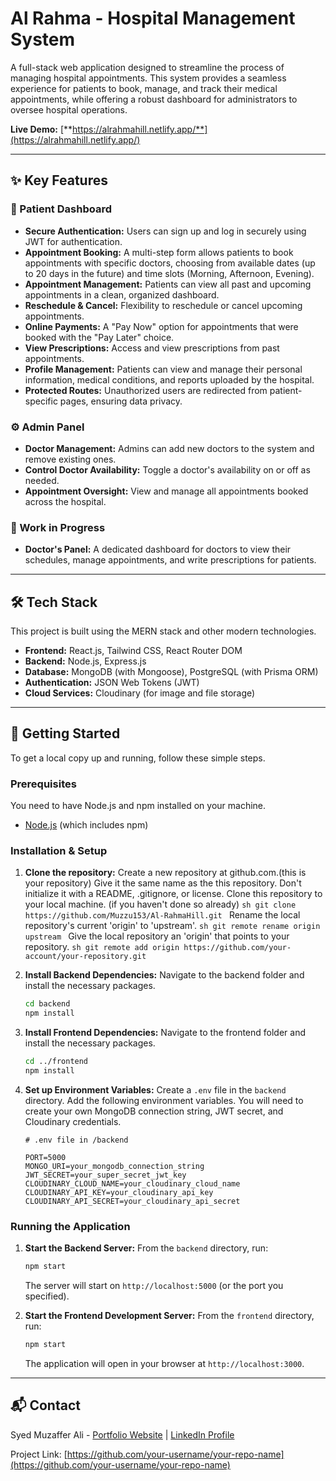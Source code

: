 # Al Rahma - Hospital Management System

A full-stack web application designed to streamline the process of managing hospital appointments. This system provides a seamless experience for patients to book, manage, and track their medical appointments, while offering a robust dashboard for administrators to oversee hospital operations.

**Live Demo:** [**https://alrahmahill.netlify.app/**](https://alrahmahill.netlify.app/)

---

## ✨ Key Features

### 👤 Patient Dashboard

- **Secure Authentication:** Users can sign up and log in securely using JWT for authentication.
- **Appointment Booking:** A multi-step form allows patients to book appointments with specific doctors, choosing from available dates (up to 20 days in the future) and time slots (Morning, Afternoon, Evening).
- **Appointment Management:** Patients can view all past and upcoming appointments in a clean, organized dashboard.
- **Reschedule & Cancel:** Flexibility to reschedule or cancel upcoming appointments.
- **Online Payments:** A "Pay Now" option for appointments that were booked with the "Pay Later" choice.
- **View Prescriptions:** Access and view prescriptions from past appointments.
- **Profile Management:** Patients can view and manage their personal information, medical conditions, and reports uploaded by the hospital.
- **Protected Routes:** Unauthorized users are redirected from patient-specific pages, ensuring data privacy.

### ⚙️ Admin Panel

- **Doctor Management:** Admins can add new doctors to the system and remove existing ones.
- **Control Doctor Availability:** Toggle a doctor's availability on or off as needed.
- **Appointment Oversight:** View and manage all appointments booked across the hospital.

### 🚧 Work in Progress

- **Doctor's Panel:** A dedicated dashboard for doctors to view their schedules, manage appointments, and write prescriptions for patients.

---

## 🛠️ Tech Stack

This project is built using the MERN stack and other modern technologies.

- **Frontend:** React.js, Tailwind CSS, React Router DOM
- **Backend:** Node.js, Express.js
- **Database:** MongoDB (with Mongoose), PostgreSQL (with Prisma ORM)
- **Authentication:** JSON Web Tokens (JWT)
- **Cloud Services:** Cloudinary (for image and file storage)

---

## 🚀 Getting Started

To get a local copy up and running, follow these simple steps.

### Prerequisites

You need to have Node.js and npm installed on your machine.

- [Node.js](https://nodejs.org/) (which includes npm)

### Installation & Setup

1.  **Clone the repository:**
    Create a new repository at github.com.(this is your repository)
    Give it the same name as the this repository.
    Don't initialize it with a README, .gitignore, or license.
    Clone this repository to your local machine. (if you haven't done so already)
    `sh
    git clone https://github.com/Muzzu153/Al-RahmaHill.git
    `
    Rename the local repository's current 'origin' to 'upstream'.
    `sh
    git remote rename origin upstream
    `
    Give the local repository an 'origin' that points to your repository.
    `sh
git remote add origin https://github.com/your-account/your-repository.git
    `

2.  **Install Backend Dependencies:**
    Navigate to the backend folder and install the necessary packages.

    ```sh
    cd backend
    npm install
    ```

3.  **Install Frontend Dependencies:**
    Navigate to the frontend folder and install the necessary packages.

    ```sh
    cd ../frontend
    npm install
    ```

4.  **Set up Environment Variables:**
    Create a `.env` file in the `backend` directory. Add the following environment variables. You will need to create your own MongoDB connection string, JWT secret, and Cloudinary credentials.

    ```env
    # .env file in /backend

    PORT=5000
    MONGO_URI=your_mongodb_connection_string
    JWT_SECRET=your_super_secret_jwt_key
    CLOUDINARY_CLOUD_NAME=your_cloudinary_cloud_name
    CLOUDINARY_API_KEY=your_cloudinary_api_key
    CLOUDINARY_API_SECRET=your_cloudinary_api_secret
    ```

### Running the Application

1.  **Start the Backend Server:**
    From the `backend` directory, run:

    ```sh
    npm start
    ```

    The server will start on `http://localhost:5000` (or the port you specified).

2.  **Start the Frontend Development Server:**
    From the `frontend` directory, run:
    ```sh
    npm start
    ```
    The application will open in your browser at `http://localhost:3000`.

---

## 📬 Contact

Syed Muzaffer Ali - [Portfolio Website](https://your-portfolio-url.com) | [LinkedIn Profile](https://www.linkedin.com/in/your-linkedin-url/)

Project Link: [https://github.com/your-username/your-repo-name](https://github.com/your-username/your-repo-name)
